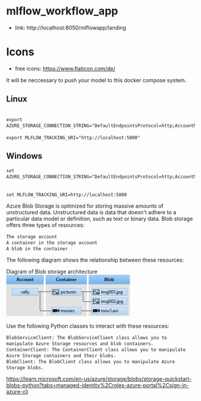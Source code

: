 # mlflow_workflow_app

- link: http://localhost:8050/mlflowapp/landing


# Icons

- free icons: https://www.flaticon.com/de/








It will be neccessary to push your model to this docker compose system. 

## Linux

```

export AZURE_STORAGE_CONNECTION_STRING="DefaultEndpointsProtocol=http;AccountName=devstoreaccount1;AccountKey=Eby8vdM02xNOcqFlqUwJPLlmEtlCDXJ1OUzFT50uSRZ6IFsuFq2UVErCz4I6tq/K1SZFPTOtr/KBHBeksoGMGw==;BlobEndpoint=http://localhost:10000/devstoreaccount1;QueueEndpoint=http://localhost:10001/devstoreaccount1"

export MLFLOW_TRACKING_URI="http://localhost:5000"

```

## Windows
```
set AZURE_STORAGE_CONNECTION_STRING="DefaultEndpointsProtocol=http;AccountName=devstoreaccount1;AccountKey=Eby8vdM02xNOcqFlqUwJPLlmEtlCDXJ1OUzFT50uSRZ6IFsuFq2UVErCz4I6tq/K1SZFPTOtr/KBHBeksoGMGw==;BlobEndpoint=http://localhost:10000/devstoreaccount1;QueueEndpoint=http://localhost:10001/devstoreaccount1"


set MLFLOW_TRACKING_URI=http://localhost:5000

```



Azure Blob Storage is optimized for storing massive amounts of unstructured data. Unstructured data is data that doesn't adhere to a particular data model or definition, such as text or binary data. Blob storage offers three types of resources:

    The storage account
    A container in the storage account
    A blob in the container

The following diagram shows the relationship between these resources:

Diagram of Blob storage architecture
![blob_pic](./assets/blob1.png)

Use the following Python classes to interact with these resources:

    BlobServiceClient: The BlobServiceClient class allows you to manipulate Azure Storage resources and blob containers.
    ContainerClient: The ContainerClient class allows you to manipulate Azure Storage containers and their blobs.
    BlobClient: The BlobClient class allows you to manipulate Azure Storage blobs.




https://learn.microsoft.com/en-us/azure/storage/blobs/storage-quickstart-blobs-python?tabs=managed-identity%2Croles-azure-portal%2Csign-in-azure-cli









